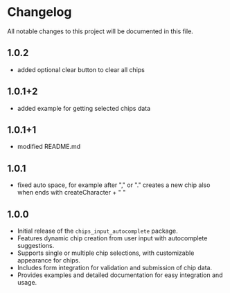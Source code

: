 # Changelog

All notable changes to this project will be documented in this file.

## 1.0.2
- added optional clear button to clear all chips

## 1.0.1+2
- added example for getting selected chips data

## 1.0.1+1
- modified README.md

## 1.0.1
- fixed auto space, for example after "," or "."
  creates a new chip also when ends with createCharacter + " "

## 1.0.0

- Initial release of the `chips_input_autocomplete` package.
- Features dynamic chip creation from user input with autocomplete suggestions.
- Supports single or multiple chip selections, with customizable appearance for chips.
- Includes form integration for validation and submission of chip data.
- Provides examples and detailed documentation for easy integration and usage.
